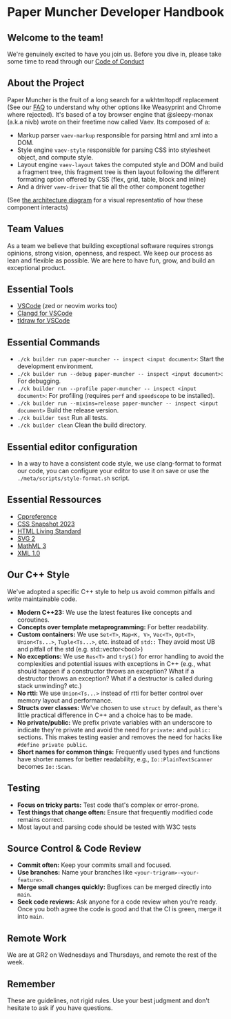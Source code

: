 # Paper Muncher Developer Handbook

## Welcome to the team!

We're genuinely excited to have you join us. Before you dive in, please take some time to read through our [Code of Conduct](https://www.contributor-covenant.org/version/2/1/code_of_conduct/)

## About the Project

Paper Muncher is the fruit of a long search for a wkhtmltopdf replacement (See our [FAQ](faq.md) to understand why other options like Weasyprint and Chrome where rejected). It's based of a toy browser engine that @sleepy-monax (a.k.a nivb) wrote on their freetime now called Vaev. Its composed of a:
 - Markup parser `vaev-markup` responsible for parsing html and xml into a DOM.
 - Style engine `vaev-style` responsible for parsing CSS into stylesheet object, and compute style.
 - Layout engine `vaev-layout` takes the computed style and DOM and build a fragment tree, this fragment tree is then layout following the different formating option offered by CSS (flex, grid, table, block and inline)
 - And a driver `vaev-driver` that tie all the other component together

(See [the architecture diagram](../src/web/diagrams.tldr) for a visual representatio of how these component interacts)

## Team Values

As a team we believe that building exceptional software requires strongs opinions, strong vision, openness, and respect. We keep our process as lean and flexible as possible. We are here to have fun, grow, and build an exceptional product.

## Essential Tools

* [VSCode](https://code.visualstudio.com/) (zed or neovim works too)
* [Clangd for VSCode](https://marketplace.visualstudio.com/items?itemName=llvm-vs-code-extensions.vscode-clangd)
* [tldraw for VSCode](https://marketplace.visualstudio.com/items?itemName=tldraw-org.tldraw-vscode)

## Essential Commands

* `./ck builder run paper-muncher -- inspect <input document>`:  Start the development environment.
* `./ck builder run --debug paper-muncher -- inspect <input document>`:  For debugging.
* `./ck builder run --profile paper-muncher -- inspect <input document>`:  For profiling (requires `perf` and `speedscope` to be installed).
* `./ck builder run --mixins=release paper-muncher -- inspect <input document>` Build the release version.
* `./ck builder test`  Run all tests.
* `./ck builder clean`  Clean the build directory.

## Essential editor configuration

* In a way to have a consistent code style, we use clang-format to format our code, you can configure your editor to use it on save or use the `./meta/scripts/style-format.sh` script.

## Essential Ressources

* [Cppreference](https://en.cppreference.com/w/)
* [CSS Snapshot 2023](https://www.w3.org/TR/CSS)
* [HTML Living Standard](https://html.spec.whatwg.org/multipage/)
* [SVG 2](https://www.w3.org/TR/SVG2/)
* [MathML 3](https://www.w3.org/TR/MathML3/)
* [XML 1.0](https://www.w3.org/TR/REC-xml/)

## Our C++ Style

We've adopted a specific C++ style to help us avoid common pitfalls and write maintainable code.

* **Modern C++23:**  We use the latest features like concepts and coroutines.
* **Concepts over template metaprogramming:**  For better readability.
* **Custom containers:**  We use `Set<T>`, `Map<K, V>`, `Vec<T>`, `Opt<T>`, `Union<Ts...>`, `Tuple<Ts...>`, etc. instead of `std::` They avoid most UB and pitfall of the std (e.g. std::vector\<bool>)
* **No exceptions:**  We use `Res<T>` and `try$()` for error handling to avoid the complexities and potential issues with exceptions in C++ (e.g., what should happen if a constructor throws an exception? What if a destructor throws an exception? What if a destructor is called during stack unwinding? etc.)
* **No rtti:**  We use `Union<Ts...>` instead of rtti for better control over memory layout and performance.
* **Structs over classes:**  We've chosen to use `struct` by default, as there's little practical difference in C++ and a choice has to be made.
* **No private/public:**  We prefix private variables with an underscore to indicate they're private and avoid the need for `private:` and `public:` sections. This makes testing easier and removes the need for hacks like `#define private public`.
* **Short names for common things:**  Frequently used types and functions have shorter names for better readability, e.g., `Io::PlainTextScanner` becomes `Io::Scan`.

## Testing

* **Focus on tricky parts:**  Test code that's complex or error-prone.
* **Test things that change often:**  Ensure that frequently modified code remains correct.
* Most layout and parsing code should be tested with W3C tests

## Source Control & Code Review

* **Commit often:**  Keep your commits small and focused.
* **Use branches:**  Name your branches like `<your-trigram>-<your-feature>`.
* **Merge small changes quickly:**  Bugfixes can be merged directly into `main`.
* **Seek code reviews:** Ask anyone for a code review when you're ready. Once you both agree the code is good and that the CI is green, merge it into `main`.

## Remote Work

We are at GR2 on Wednesdays and Thursdays, and remote the rest of the week.

## Remember

These are guidelines, not rigid rules. Use your best judgment and don't hesitate to ask if you have questions.

